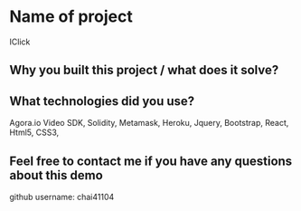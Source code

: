 # Name of project
IClick

## Why you built this project / what does it solve?


## What technologies did you use?
Agora.io Video SDK,
Solidity,
Metamask,
Heroku, 
Jquery,
Bootstrap,
React,
Html5,
CSS3,


## Feel free to contact me if you have any questions about this demo
github username: chai41104